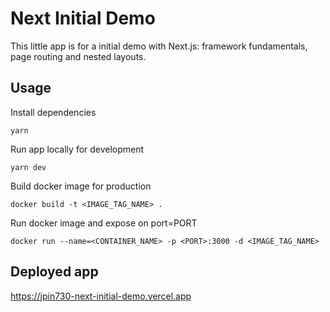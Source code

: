 # Next Initial Demo

This little app is for a initial demo with Next.js: framework fundamentals, page routing and nested layouts.

## Usage

Install dependencies

```
yarn
```

Run app locally for development

```
yarn dev
```

Build docker image for production

```
docker build -t <IMAGE_TAG_NAME> .
```

Run docker image and expose on port=PORT

```
docker run --name=<CONTAINER_NAME> -p <PORT>:3000 -d <IMAGE_TAG_NAME>
```

## Deployed app

https://jpin730-next-initial-demo.vercel.app
